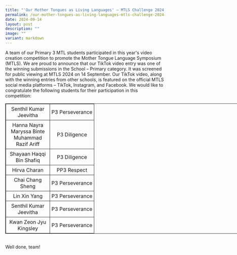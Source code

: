 ```yaml
---
title: "'Our Mother Tongues as Living Languages' – MTLS Challenge 2024 Competition"
permalink: /our-mother-tongues-as-living-languages-mtls-challenge-2024-competition/
date: 2024-09-14
layout: post
description: ""
image: ""
variant: markdown
---
```

A team of our Primary 3 MTL students participated in this year's video creation competition to promote the Mother Tongue Language Symposium (MTLS). We are proud to announce that our TikTok video entry was one of the winning submissions in the School – Primary category. It was screened for public viewing at MTLS 2024 on 14 September. Our TikTok video, along with the winning entries from other schools, is featured on the official MTLS social media platforms – TikTok, Instagram, and Facebook. We would like to congratulate the following students for their participation in this competition:
<br>
<table style="border: 1px solid rgb(42, 42, 42); width: 773px;">
<tbody class="" style="margin: 0px; outline: 0px; padding: 0px;">
<tr>
<td width="128" style="padding: 5px; text-align: center; border: 1px solid rgb(42, 42, 42);">Senthil Kumar Jeevitha</td>
<td width="129" style="padding: 5px; text-align: center; border: 1px solid rgb(42, 42, 42);">P3 Perseverance</td>
</tr>
<tr>
<td width="128" style="padding: 5px; text-align: center; border: 1px solid rgb(42, 42, 42);">Hanna Nayra Maryssa Binte Muhammad Razif Ariff</td>
<td width="129" style="padding: 5px; text-align: center; border: 1px solid rgb(42, 42, 42);">P3 Diligence</td>
</tr>
<tr>
<td width="128" style="padding: 5px; text-align: center; border: 1px solid rgb(42, 42, 42);">Shayaan Haqqi Bin Shafiq</td>
<td width="129" style="padding: 5px; text-align: center; border: 1px solid rgb(42, 42, 42);">P3 Diligence</td>
</tr>
<tr>
<td width="128" style="padding: 5px; text-align: center; border: 1px solid rgb(42, 42, 42);">Hirva Charan</td>
<td width="129" style="padding: 5px; text-align: center; border: 1px solid rgb(42, 42, 42);">PP3 Respect</td>
</tr>
<tr>
<td width="128" style="padding: 5px; text-align: center; border: 1px solid rgb(42, 42, 42);">Chai Chang Sheng</td>
<td width="129" style="padding: 5px; text-align: center; border: 1px solid rgb(42, 42, 42);">P3 Perseverance</td>
</tr>
<tr>
<td width="128" style="padding: 5px; text-align: center; border: 1px solid rgb(42, 42, 42);">Lin Xin Yang</td>
<td width="129" style="padding: 5px; text-align: center; border: 1px solid rgb(42, 42, 42);">P3 Perseverance</td>
</tr>
<tr>
<td width="128" style="padding: 5px; text-align: center; border: 1px solid rgb(42, 42, 42);">Senthil Kumar Jeevitha</td>
<td width="129" style="padding: 5px; text-align: center; border: 1px solid rgb(42, 42, 42);">P3 Perseverance</td>
</tr>
<tr>
<td width="128" style="padding: 5px; text-align: center; border: 1px solid rgb(42, 42, 42);">Kwan Zeon Jyu Kingsley</td>
<td width="129" style="padding: 5px; text-align: center; border: 1px solid rgb(42, 42, 42);">P3 Perseverance</td>
</tr>
</tbody>
</table><br>
Well done, team!<br><br>